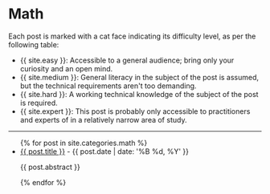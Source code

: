 # Math

Each post is marked with a cat face indicating its difficulty level, as per the following table:
* {{ site.easy }}: Accessible to a general audience; bring only your curiosity and an open mind.
* {{ site.medium }}: General literacy in the subject of the post is assumed, but the technical requirements aren't too demanding.
* {{ site.hard }}: A working technical knowledge of the subject of the post is required.
* {{ site.expert }}: This post is probably only accessible to practitioners and experts of in a relatively narrow area of study.

---

<ul>
  {% for post in site.categories.math %}
    <li>
      <a href="{{ post.url }}">{{ post.title }}</a> - {{ post.date | date: '%B %d, %Y' }}
      <p>{{ post.abstract }}</p>
    </li>
  {% endfor %}
</ul>
